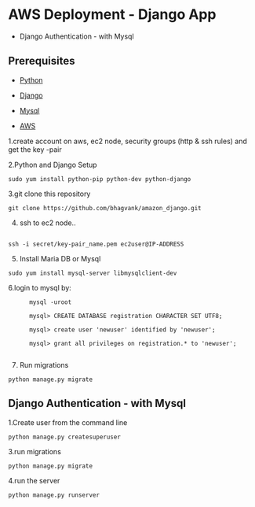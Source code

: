 # AWS Deployment - Django App

  
  * Django Authentication - with Mysql
## Prerequisites

  * [Python](https://www.python.org/downloads/)

  * [Django](https://docs.djangoproject.com/en/2.0/topics/install/#installing-official-release)

  * [Mysql](https://dev.mysql.com/downloads/mysql/)
  
  * [AWS](https://aws.amazon.com)
  
1.create account on aws, ec2 node, security groups (http & ssh rules) and get the key -pair

2.Python and Django Setup
```
sudo yum install python-pip python-dev python-django
```

3.git clone this repository
```
git clone https://github.com/bhagvank/amazon_django.git

```

4. ssh to ec2 node..
```

ssh -i secret/key-pair_name.pem ec2user@IP-ADDRESS
```

5. Install Maria DB or Mysql 
```
sudo yum install mysql-server libmysqlclient-dev
```
6.login to mysql by:
```
      mysql -uroot

      mysql> CREATE DATABASE registration CHARACTER SET UTF8;
      
      mysql> create user 'newuser' identified by 'newuser';

      mysql> grant all privileges on registration.* to 'newuser';
      
```  
7. Run migrations
```
python manage.py migrate
```
## Django Authentication - with Mysql

1.Create user from the command line
```
python manage.py createsuperuser

```

3.run migrations
```
python manage.py migrate

```
4.run the server
```
python manage.py runserver
```

